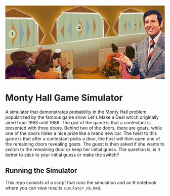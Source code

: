 ![alt text](https://github.com/kaipak/monty-hall-simulator/blob/main/images/lets_make_a_deal.jpeg?raw=true)

# Monty Hall Game Simulator
A simulator that demonstrates probability in the Monty Hall problem popularized by 
the famous game show Let's Make a Deal which originally aired from 1963 until 1986. 
The gist of the game is that a contestant is presented with three doors. Behind 
two of the doors, there are goats, while one of the doors hides a nice prize 
like a brand new car. The twist to this game is that after a contestant picks 
a door, the host will then open one of the remaining doors revealing goats. The 
guest is then asked if she wants to switch to the remaining door or keep her 
initial guess. The question is, is it better to stick to your initial guess or 
make the switch?

## Running the Simulator
This repo consists of a script that runs the simulation and an R notebook where you can
view results `simulator_nb.Rmd`. 
